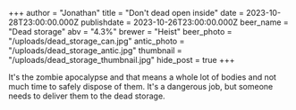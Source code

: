 +++
author = "Jonathan"
title = "Don't dead open inside"
date = 2023-10-28T23:00:00.000Z
publishdate = 2023-10-26T23:00:00.000Z
beer_name = "Dead storage"
abv = "4.3%"
brewer = "Heist"
beer_photo = "/uploads/dead_storage_can.jpg"
antic_photo = "/uploads/dead_storage_antic.jpg"
thumbnail = "/uploads/dead_storage_thumbnail.jpg"
hide_post = true
+++

It's the zombie apocalypse and that means a whole lot of bodies and not much time to safely dispose of them. It's a dangerous job, but someone needs to deliver them to the dead storage.
